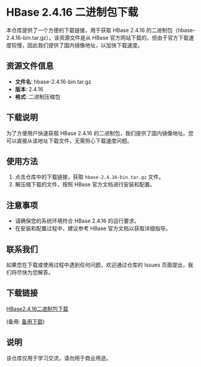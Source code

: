 # HBase 2.4.16 二进制包下载

本仓库提供了一个方便的下载链接，用于获取 HBase 2.4.16 的二进制包（hbase-2.4.16-bin.tar.gz）。该资源文件是从 HBase 官方网站下载的，但由于官方下载速度较慢，因此我们提供了国内镜像地址，以加快下载速度。

## 资源文件信息

- **文件名**: hbase-2.4.16-bin.tar.gz
- **版本**: 2.4.16
- **格式**: 二进制压缩包

## 下载说明

为了方便用户快速获取 HBase 2.4.16 的二进制包，我们提供了国内镜像地址。您可以直接从该地址下载文件，无需担心下载速度问题。

## 使用方法

1. 点击仓库中的下载链接，获取 `hbase-2.4.16-bin.tar.gz` 文件。
2. 解压缩下载的文件，按照 HBase 官方文档进行安装和配置。

## 注意事项

- 请确保您的系统环境符合 HBase 2.4.16 的运行要求。
- 在安装和配置过程中，建议参考 HBase 官方文档以获取详细指导。

## 联系我们

如果您在下载或使用过程中遇到任何问题，欢迎通过仓库的 Issues 页面提出，我们将尽快为您解答。

## 下载链接
[HBase2.4.16二进制包下载](https://pan.quark.cn/s/ef5c14c1932e) 

(备用: [备用下载](https://pan.baidu.com/s/16CN5hjQim_xCFLk-5RbNXA?pwd=1234))

## 说明

该仓库仅用于学习交流，请勿用于商业用途。
